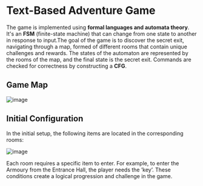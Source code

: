 # Text-Based Adventure Game 
The game is implemented using **formal languages and automata theory**. It's an **FSM** (finite-state machine) that can change from one state to another in response to input.The goal of the game is to discover the secret exit, navigating through a map, formed of different rooms that contain unique challenges and rewards. The states of the automaton are represented by the rooms of the map, and the final state is the secret exit. Commands are checked for correctness by constructing a **CFG**.

## Game Map
![image](https://github.com/user-attachments/assets/879f9974-8867-44f0-9b20-27dc343889e5)

## Initial Configuration
In the initial setup, the following items are located in the corresponding rooms:

![image](https://github.com/user-attachments/assets/01b7f2af-d6a8-4d3f-9be0-7cedf0711a5e)

Each room requires a specific item to enter. For example, to
enter the Armoury from the Entrance Hall, the player needs the ’key’. These
conditions create a logical progression and challenge in the game.
